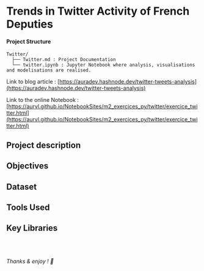 # Trends in Twitter Activity of French Deputies

#### Project Structure
```
Twitter/
  ├── Twitter.md : Project Documentation
  └── twitter.ipynb : Jupyter Notebook where analysis, visualisations and modelisations are realised.
```
Link to blog article : [https://auradev.hashnode.dev/twitter-tweets-analysis](https://auradev.hashnode.dev/twitter-tweets-analysis)

Link to the online Notebook : [https://aurvl.github.io/NotebookSites/m2_exercices_py/twitter/exercice_twitter.html](https://aurvl.github.io/NotebookSites/m2_exercices_py/twitter/exercice_twitter.html)

## Project description


## Objectives


## Dataset


## Tools Used


## Key Libraries


<br>
<br>

*Thanks & enjoy ! 🎉*
